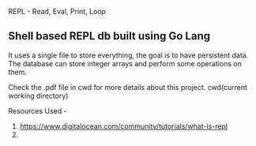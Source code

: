 REPL - Read, Eval, Print, Loop

## Shell based REPL db built using Go Lang

It uses a single file to store everything, the goal is to have persistent data. The database can
store integer arrays and perform some operations on them.

Check the .pdf file in cwd for more details about this project.
cwd(current working directory)

Resources Used -

1. https://www.digitalocean.com/community/tutorials/what-is-repl
2.